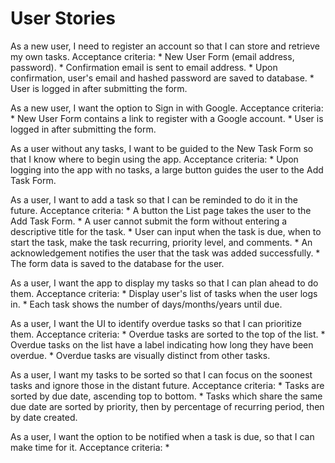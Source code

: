 # User Stories

As a new user, I need to register an account so that I can store and retrieve my own tasks.
Acceptance criteria:
	* New User Form (email address, password).
	* Confirmation email is sent to email address.
	* Upon confirmation, user's email and hashed password are saved to database.
	* User is logged in after submitting the form.

As a new user, I want the option to Sign in with Google.
Acceptance criteria:
	* New User Form contains a link to register with a Google account.
	* User is logged in after submitting the form.

As a user without any tasks, I want to be guided to the New Task Form so that I know where to begin using the app.
Acceptance criteria:
	* Upon logging into the app with no tasks, a large button guides the user to the Add Task Form.

As a user, I want to add a task so that I can be reminded to do it in the future.
Acceptance criteria:
	* A button the List page takes the user to the Add Task Form.
	* A user cannot submit the form without entering a descriptive title for the task.
	* User can input when the task is due, when to start the task, make the task recurring, priority level, and comments.
	* An acknowledgement notifies the user that the task was added successfully.
	* The form data is saved to the database for the user.

As a user, I want the app to display my tasks so that I can plan ahead to do them.
Acceptance criteria:
	* Display user's list of tasks when the user logs in.
	* Each task shows the number of days/months/years until due.

As a user, I want the UI to identify overdue tasks so that I can prioritize them.
Acceptance criteria:
	* Overdue tasks are sorted to the top of the list.
	* Overdue tasks on the list have a label indicating how long they have been overdue.
	* Overdue tasks are visually distinct from other tasks.

As a user, I want my tasks to be sorted so that I can focus on the soonest tasks and ignore those in the distant future.
Acceptance criteria:
	* Tasks are sorted by due date, ascending top to bottom.
	* Tasks which share the same due date are sorted by priority, then by percentage of recurring period, then by date created.

As a user, I want the option to be notified when a task is due, so that I can make time for it.
Acceptance criteria:
	* 
